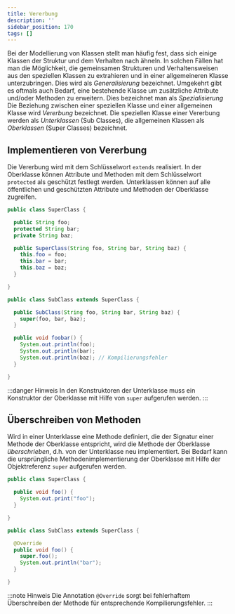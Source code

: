 ```yaml
---
title: Vererbung
description: ''
sidebar_position: 170
tags: []
---
```


Bei der Modellierung von Klassen stellt man häufig fest, dass sich einige Klassen der Struktur und dem Verhalten nach ähneln. In solchen Fällen hat man die Möglichkeit, die gemeinsamen Strukturen und Verhaltensweisen aus den speziellen Klassen zu extrahieren 
und in einer allgemeineren Klasse unterzubringen. Dies wird als _Generalisierung_ bezeichnet. Umgekehrt gibt es oftmals auch Bedarf, eine bestehende Klasse um zusätzliche Attribute und/oder Methoden zu erweitern. Dies bezeichnet man als _Spezialisierung_ 
Die Beziehung zwischen einer speziellen Klasse und einer allgemeinen Klasse wird _Vererbung_ bezeichnet. Die speziellen Klasse einer Vererbung werden als _Unterklassen_ (Sub Classes), die allgemeinen Klassen als _Oberklassen_ (Super Classes) bezeichnet.

## Implementieren von Vererbung
Die Vererbung wird mit dem Schlüsselwort `extends` realisiert. In der Oberklasse können Attribute und Methoden mit dem Schlüsselwort `protected` als geschützt festlegt werden. Unterklassen können auf alle öffentlichen und geschützten Attribute und Methoden der 
Oberklasse zugreifen.

```java title="SuperClass.java" showLineNumbers
public class SuperClass {

  public String foo;
  protected String bar;
  private String baz;

  public SuperClass(String foo, String bar, String baz) {
    this.foo = foo;
    this.bar = bar;
    this.baz = baz;
  }

}
```
```java title="SubClass.java" showLineNumbers
public class SubClass extends SuperClass {

  public SubClass(String foo, String bar, String baz) {
    super(foo, bar, baz);
  }

  public void foobar() {
    System.out.println(foo);
    System.out.println(bar);
    System.out.println(baz); // Kompilierungsfehler
  }

}
```

:::danger Hinweis
In den Konstruktoren der Unterklasse muss ein Konstruktor der Oberklasse mit Hilfe von `super` aufgerufen werden.
:::

## Überschreiben von Methoden
Wird in einer Unterklasse eine Methode definiert, die der Signatur einer Methode der Oberklasse entspricht, wird die Methode der Oberklasse _überschrieben_, d.h. von der Unterklasse neu implementiert. Bei Bedarf kann die ursprüngliche Methodenimplementierung 
der Oberklasse mit Hilfe der Objektreferenz `super` aufgerufen werden.

```java title="SuperClass.java" showLineNumbers
public class SuperClass {

  public void foo() {
    System.out.print("foo");
  }

}
```
```java title="SubClass.java" showLineNumbers
public class SubClass extends SuperClass {

  @Override
  public void foo() {
    super.foo();
    System.out.println("bar");
  }

}
```

:::note Hinweis
Die Annotation `@Override` sorgt bei fehlerhaftem Überschreiben der Methode für entsprechende Kompilierungsfehler.
:::

